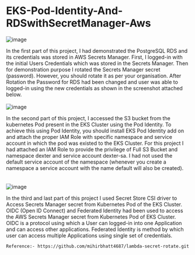 # EKS-Pod-Identity-And-RDSwithSecretManager-Aws
![image](https://github.com/user-attachments/assets/db5b91dc-5089-459a-b499-86becded35ac)

In the first part of this project, I had demonstrated the PostgreSQL RDS and its credentials was stored in AWS Secrets Manager. First, I logged-in with the initial Users Credentials which was stored in the Secrets Manager. Then for demonstration purpose I rotated the Secrets Manager secret (password). However, you should rotate it as per your organisation. After Rotation the Password for RDS had been changed and user was able to logged-in using the new credentials as shown in the screenshot attached below.
<br><br/>
![image](https://github.com/user-attachments/assets/a07df01a-d8fe-44f7-8fd5-41763e5d3633)

In the second part of this project, I accessed the S3 bucket from the kubernetes Pod present in the EKS Cluster using the Pod Identity. To achieve this using Pod Identity, you should install EKS Pod Identity add on and attach the proper IAM Role with specific namespace and service account in which the pod was existed to the EKS Cluster. For this project I had attached an IAM Role to provide the privilege of Full S3 Bucket and namespace dexter and service account dexter-sa. I had not used the default service account of the namespace (whenever you create a namespace a service account with the name default will also be created).   
<br><br/>
![image](https://github.com/user-attachments/assets/175f7b37-d53f-44a3-9e92-3c75e10f1171)

In the third and last part of this project I used Secret Store CSI driver to Access Secrets Manager secret from Kubernetes Pod of the EKS Cluster. OIDC (Open ID Connect) and Federated Identity had been used to access the AWS Secrets Manager secret from Kubernetes Pod of EKS Cluster. 
OIDC is a protocol using which a User can logged-in into one Application and can access other applications. Federated Identity is method by which user can access multiple Applications using single set of credentials.

```
Reference:- https://github.com/mihirbhatt4687/lambda-secret-rotate.git
```
